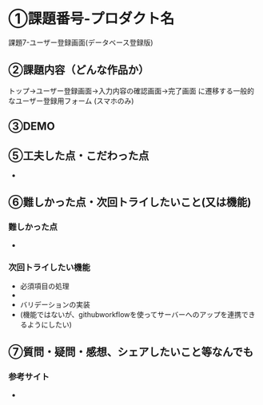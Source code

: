 # ①課題番号-プロダクト名

課題7-ユーザー登録画面(データベース登録版)

## ②課題内容（どんな作品か）
トップ→ユーザー登録画面→入力内容の確認画面→完了画面
に遷移する一般的なユーザー登録用フォーム
(スマホのみ)


## ③DEMO


## ⑤工夫した点・こだわった点

- 

## ⑥難しかった点・次回トライしたいこと(又は機能)

### 難しかった点
- 

### 次回トライしたい機能
- 必須項目の処理
- 
- バリデーションの実装
- (機能ではないが、githubworkflowを使ってサーバーへのアップを連携できるようにしたい)

## ⑦質問・疑問・感想、シェアしたいこと等なんでも
### 参考サイト
 - 
 
